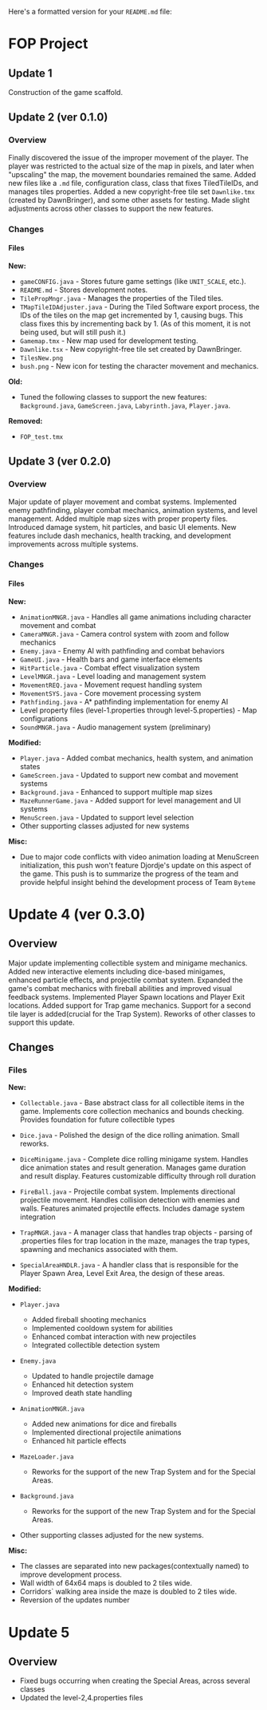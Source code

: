 Here's a formatted version for your `README.md` file:

# FOP Project

## Update 1
Construction of the game scaffold.

## Update 2 (ver 0.1.0)

### Overview
Finally discovered the issue of the improper movement of the player. The player was restricted to the actual size of the map in pixels, and later when "upscaling" the map, the movement boundaries remained the same. Added new files like a `.md` file, configuration class, class that fixes TiledTileIDs, and manages tiles properties. Added a new copyright-free tile set `Dawnlike.tmx` (created by DawnBringer), and some other assets for testing. Made slight adjustments across other classes to support the new features.

### Changes

#### Files

**New:**
- `gameCONFIG.java` - Stores future game settings (like `UNIT_SCALE`, etc.).
- `README.md` - Stores development notes.
- `TilePropMngr.java` - Manages the properties of the Tiled tiles.
- `TMapTileIDAdjuster.java` - During the Tiled Software export process, the IDs of the tiles on the map get incremented by 1, causing bugs. This class fixes this by incrementing back by 1. (As of this moment, it is not being used, but will still push it.)
- `Gamemap.tmx` - New map used for development testing.
- `Dawnlike.tsx` - New copyright-free tile set created by DawnBringer.
- `TilesNew.png`
- `bush.png` - New icon for testing the character movement and mechanics.

**Old:**
- Tuned the following classes to support the new features: `Background.java`, `GameScreen.java`, `Labyrinth.java`, `Player.java`.

**Removed:**
- `FOP_test.tmx`

## Update 3 (ver 0.2.0)

### Overview
Major update of player movement and combat systems. Implemented enemy pathfinding, player combat mechanics, animation systems, and level management. Added multiple map sizes with proper property files. Introduced damage system, hit particles, and basic UI elements. New features include dash mechanics, health tracking, and development improvements across multiple systems.

### Changes

#### Files

**New:**
- `AnimationMNGR.java` - Handles all game animations including character movement and combat
- `CameraMNGR.java` - Camera control system with zoom and follow mechanics
- `Enemy.java` - Enemy AI with pathfinding and combat behaviors
- `GameUI.java` - Health bars and game interface elements
- `HitParticle.java` - Combat effect visualization system
- `LevelMNGR.java` - Level loading and management system
- `MovementREQ.java` - Movement request handling system
- `MovementSYS.java` - Core movement processing system
- `Pathfinding.java` - A* pathfinding implementation for enemy AI
- Level property files (level-1.properties through level-5.properties) - Map configurations
- `SoundMNGR.java` - Audio management system (preliminary)

**Modified:**
- `Player.java` - Added combat mechanics, health system, and animation states
- `GameScreen.java` - Updated to support new combat and movement systems
- `Background.java` - Enhanced to support multiple map sizes
- `MazeRunnerGame.java` - Added support for level management and UI systems
- `MenuScreen.java` - Updated to support level selection
- Other supporting classes adjusted for new systems

**Misc:**
- Due to major code conflicts with video animation loading at MenuScreen initialization, this push won't feature Djordje's update on this aspect of the game. This push is to summarize the progress of the team and provide helpful insight behind the development process of Team `Byteme`

# Update 4 (ver 0.3.0)

## Overview
Major update implementing collectible system and minigame mechanics. Added new interactive elements including dice-based minigames, enhanced particle effects, and projectile combat system. Expanded the game's combat mechanics with fireball abilities and improved visual feedback systems. Implemented Player Spawn locations and Player Exit locations. Added support for Trap game mechanics. Support for a second tile layer is added(crucial for the Trap System). Reworks of other classes to support this update.

## Changes

### Files

**New:**
- `Collectable.java` - Base abstract class for all collectible items in the game. Implements core collection mechanics and bounds checking. Provides foundation for future collectible types

- `Dice.java` - Polished the design of the dice rolling animation. Small reworks.

- `DiceMinigame.java` - Complete dice rolling minigame system. Handles dice animation states and result generation. Manages game duration and result display. Features customizable difficulty through roll duration

- `FireBall.java` - Projectile combat system. Implements directional projectile movement. Handles collision detection with enemies and walls. Features animated projectile effects. Includes damage system integration

- `TrapMNGR.java` - A manager class that handles trap objects - parsing of .properties files for trap location in the maze, manages the trap types, spawning and mechanics associated with them.

- `SpecialAreaHNDLR.java` - A handler class that is responsible for the Player Spawn Area, Level Exit Area, the design of these areas.


**Modified:**
- `Player.java`
    - Added fireball shooting mechanics
    - Implemented cooldown system for abilities
    - Enhanced combat interaction with new projectiles
    - Integrated collectible detection system

- `Enemy.java`
    - Updated to handle projectile damage
    - Enhanced hit detection system
    - Improved death state handling

- `AnimationMNGR.java`
    - Added new animations for dice and fireballs
    - Implemented directional projectile animations
    - Enhanced hit particle effects

- `MazeLoader.java`
  - Reworks for the support of the new Trap System and for the Special Areas.

- `Background.java`
    - Reworks for the support of the new Trap System and for the Special Areas.
- Other supporting classes adjusted for the new systems.

**Misc:**
- The classes are separated into new packages(contextually named) to improve development process.
- Wall width of 64x64 maps is doubled to 2 tiles wide.
- Corridors` walking area inside the maze is doubled to 2 tiles wide.
- Reversion of the updates number

# Update 5
## Overview
- Fixed bugs occurring when creating the Special Areas, across several classes
- Updated the level-2,4.properties files